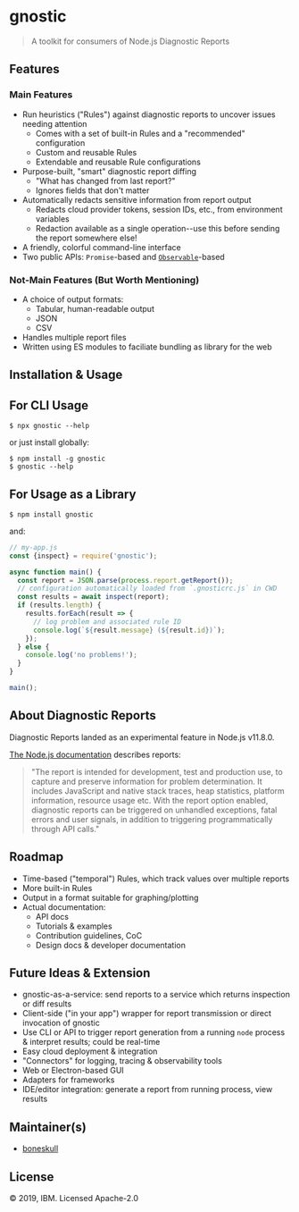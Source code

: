 # gnostic

> A toolkit for consumers of Node.js Diagnostic Reports

## Features

### Main Features

- Run heuristics ("Rules") against diagnostic reports to uncover issues needing attention
  - Comes with a set of built-in Rules and a "recommended" configuration
  - Custom and reusable Rules
  - Extendable and reusable Rule configurations
- Purpose-built, "smart" diagnostic report diffing
  - "What has changed from last report?"
  - Ignores fields that don't matter
- Automatically redacts sensitive information from report output
  - Redacts cloud provider tokens, session IDs, etc., from environment variables
  - Redaction available as a single operation--use this before sending the report somewhere else!
- A friendly, colorful command-line interface
- Two public APIs: `Promise`-based and [`Observable`](https://rxjs.dev)-based

### Not-Main Features (But Worth Mentioning)

- A choice of output formats:
  - Tabular, human-readable output
  - JSON
  - CSV
- Handles multiple report files
- Written using ES modules to faciliate bundling as library for the web

## Installation & Usage

## For CLI Usage

```shell
$ npx gnostic --help
```

or just install globally:

```shell
$ npm install -g gnostic
$ gnostic --help
```

## For Usage as a Library

```shell
$ npm install gnostic
```

and:

```js
// my-app.js
const {inspect} = require('gnostic');

async function main() {
  const report = JSON.parse(process.report.getReport());
  // configuration automatically loaded from `.gnosticrc.js` in CWD
  const results = await inspect(report);
  if (results.length) {
    results.forEach(result => {
      // log problem and associated rule ID
      console.log(`${result.message} (${result.id})`);
    });
  } else {
    console.log('no problems!');
  }
}

main();
```

## About Diagnostic Reports

Diagnostic Reports landed as an experimental feature in Node.js v11.8.0.

[The Node.js documentation](https://nodejs.org/api/report.html#report_diagnostic_report) describes reports:

> "The report is intended for development, test and production use, to capture and preserve information for problem determination. It includes JavaScript and native stack traces, heap statistics, platform information, resource usage etc. With the report option enabled, diagnostic reports can be triggered on unhandled exceptions, fatal errors and user signals, in addition to triggering programmatically through API calls."

## Roadmap

- Time-based ("temporal") Rules, which track values over multiple reports
- More built-in Rules
- Output in a format suitable for graphing/plotting
- Actual documentation:
  - API docs
  - Tutorials & examples
  - Contribution guidelines, CoC
  - Design docs & developer documentation

## Future Ideas & Extension

- gnostic-as-a-service: send reports to a service which returns inspection or diff results
- Client-side ("in your app") wrapper for report transmission or direct invocation of gnostic
- Use CLI or API to trigger report generation from a running `node` process & interpret results; could be real-time
- Easy cloud deployment & integration
- "Connectors" for logging, tracing & observability tools
- Web or Electron-based GUI
- Adapters for frameworks
- IDE/editor integration: generate a report from running process, view results

## Maintainer(s)

- [boneskull](https://github.com/boneskull)

## License

© 2019, IBM. Licensed Apache-2.0
